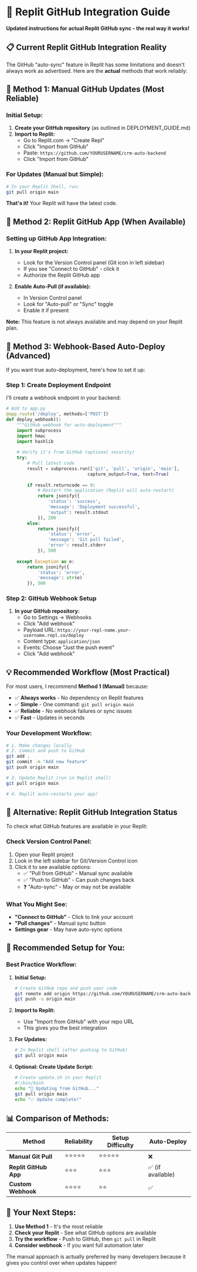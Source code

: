 # 🔄 Replit GitHub Integration Guide

**Updated instructions for actual Replit GitHub sync - the real way it works!**

## 📋 Current Replit GitHub Integration Reality

The GitHub "auto-sync" feature in Replit has some limitations and doesn't always work as advertised. Here are the **actual** methods that work reliably:

## 🎯 Method 1: Manual GitHub Updates (Most Reliable)

### **Initial Setup:**
1. **Create your GitHub repository** (as outlined in DEPLOYMENT_GUIDE.md)
2. **Import to Replit:**
   - Go to Replit.com → "Create Repl"
   - Click "Import from GitHub"
   - Paste: `https://github.com/YOURUSERNAME/crm-auto-backend`
   - Click "Import from GitHub"

### **For Updates (Manual but Simple):**
```bash
# In your Replit Shell, run:
git pull origin main
```

**That's it!** Your Replit will have the latest code.

## 🔄 Method 2: Replit GitHub App (When Available)

### **Setting up GitHub App Integration:**

1. **In your Replit project:**
   - Look for the Version Control panel (Git icon in left sidebar)
   - If you see "Connect to GitHub" - click it
   - Authorize the Replit GitHub app

2. **Enable Auto-Pull (if available):**
   - In Version Control panel
   - Look for "Auto-pull" or "Sync" toggle
   - Enable it if present

**Note:** This feature is not always available and may depend on your Replit plan.

## 🚀 Method 3: Webhook-Based Auto-Deploy (Advanced)

If you want true auto-deployment, here's how to set it up:

### **Step 1: Create Deployment Endpoint**

I'll create a webhook endpoint in your backend:

```python
# Add to app.py
@app.route('/deploy', methods=['POST'])
def deploy_webhook():
    """GitHub webhook for auto-deployment"""
    import subprocess
    import hmac
    import hashlib
    
    # Verify it's from GitHub (optional security)
    try:
        # Pull latest code
        result = subprocess.run(['git', 'pull', 'origin', 'main'], 
                               capture_output=True, text=True)
        
        if result.returncode == 0:
            # Restart the application (Replit will auto-restart)
            return jsonify({
                'status': 'success',
                'message': 'Deployment successful',
                'output': result.stdout
            }), 200
        else:
            return jsonify({
                'status': 'error',
                'message': 'Git pull failed',
                'error': result.stderr
            }), 500
            
    except Exception as e:
        return jsonify({
            'status': 'error',
            'message': str(e)
        }), 500
```

### **Step 2: GitHub Webhook Setup**

1. **In your GitHub repository:**
   - Go to Settings → Webhooks
   - Click "Add webhook"
   - Payload URL: `https://your-repl-name.your-username.repl.co/deploy`
   - Content type: `application/json`
   - Events: Choose "Just the push event"
   - Click "Add webhook"

## 💡 **Recommended Workflow (Most Practical)**

For most users, I recommend **Method 1 (Manual)** because:

- ✅ **Always works** - No dependency on Replit features
- ✅ **Simple** - One command: `git pull origin main`
- ✅ **Reliable** - No webhook failures or sync issues
- ✅ **Fast** - Updates in seconds

### **Your Development Workflow:**

```bash
# 1. Make changes locally
# 2. Commit and push to GitHub
git add .
git commit -m "Add new feature"
git push origin main

# 3. Update Replit (run in Replit shell)
git pull origin main

# 4. Replit auto-restarts your app!
```

## 🔧 **Alternative: Replit GitHub Integration Status**

To check what GitHub features are available in your Replit:

### **Check Version Control Panel:**
1. Open your Replit project
2. Look in the left sidebar for Git/Version Control icon
3. Click it to see available options:
   - ✅ "Pull from GitHub" - Manual sync available
   - ✅ "Push to GitHub" - Can push changes back
   - ❓ "Auto-sync" - May or may not be available

### **What You Might See:**
- **"Connect to GitHub"** - Click to link your account
- **"Pull changes"** - Manual sync button
- **Settings gear** - May have auto-sync options

## 🎯 **Recommended Setup for You:**

### **Best Practice Workflow:**

1. **Initial Setup:**
   ```bash
   # Create GitHub repo and push your code
   git remote add origin https://github.com/YOURUSERNAME/crm-auto-backend.git
   git push -u origin main
   ```

2. **Import to Replit:**
   - Use "Import from GitHub" with your repo URL
   - This gives you the best integration

3. **For Updates:**
   ```bash
   # In Replit shell (after pushing to GitHub)
   git pull origin main
   ```

4. **Optional: Create Update Script:**
   ```bash
   # Create update.sh in your Replit
   #!/bin/bash
   echo "🔄 Updating from GitHub..."
   git pull origin main
   echo "✅ Update complete!"
   ```

## 📊 **Comparison of Methods:**

| Method | Reliability | Setup Difficulty | Auto-Deploy |
|--------|-------------|------------------|-------------|
| **Manual Git Pull** | ⭐⭐⭐⭐⭐ | ⭐⭐⭐⭐⭐ | ❌ |
| **Replit GitHub App** | ⭐⭐⭐ | ⭐⭐⭐ | ✅ (if available) |
| **Custom Webhook** | ⭐⭐⭐⭐ | ⭐⭐ | ✅ |

## 🚀 **Your Next Steps:**

1. **Use Method 1** - It's the most reliable
2. **Check your Replit** - See what GitHub options are available
3. **Try the workflow** - Push to GitHub, then `git pull` in Replit
4. **Consider webhook** - If you want full automation later

The manual approach is actually preferred by many developers because it gives you control over when updates happen! 